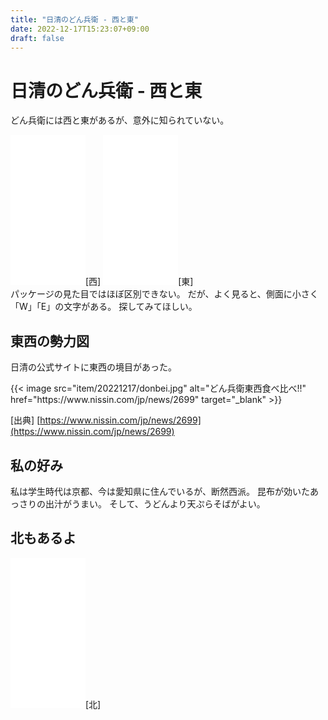 ```yaml
---
title: "日清のどん兵衛 - 西と東"
date: 2022-12-17T15:23:07+09:00
draft: false
---
```

# 日清のどん兵衛 - 西と東
どん兵衛には西と東があるが、意外に知られていない。

<div class="ad">
  <iframe sandbox="allow-popups allow-scripts allow-modals allow-forms allow-same-origin" style="width:120px;height:240px;" marginwidth="0" marginheight="0" scrolling="no" frameborder="0" src="//rcm-fe.amazon-adsystem.com/e/cm?lt1=_blank&bc1=000000&IS2=1&bg1=FFFFFF&fc1=000000&lc1=0000FF&t=ilove2yuka-22&language=ja_JP&o=9&p=8&l=as4&m=amazon&f=ifr&ref=as_ss_li_til&asins=B00AAQ06V2&linkId=8a263da2ccb1482df02334ebee6660a5"></iframe>[西]
  <iframe sandbox="allow-popups allow-scripts allow-modals allow-forms allow-same-origin" style="width:120px;height:240px;" marginwidth="0" marginheight="0" scrolling="no" frameborder="0" src="//rcm-fe.amazon-adsystem.com/e/cm?lt1=_blank&bc1=000000&IS2=1&bg1=FFFFFF&fc1=000000&lc1=0000FF&t=ilove2yuka-22&language=ja_JP&o=9&p=8&l=as4&m=amazon&f=ifr&ref=as_ss_li_til&asins=B003OQV9DE&linkId=b42eea02aef7675e082363bbeeeb5cf9"></iframe>[東]
</div>
<!--more-->
パッケージの見た目ではほぼ区別できない。
だが、よく見ると、側面に小さく「W」「E」の文字がある。
探してみてほしい。

## 東西の勢力図
日清の公式サイトに東西の境目があった。

<div style="max-width: 720px">
  {{< image src="item/20221217/donbei.jpg" alt="どん兵衛東西食べ比べ!!" href="https://www.nissin.com/jp/news/2699" target="_blank" >}}
</div>

[出典] [https://www.nissin.com/jp/news/2699](https://www.nissin.com/jp/news/2699)


## 私の好み
私は学生時代は京都、今は愛知県に住んでいるが、断然西派。
昆布が効いたあっさりの出汁がうまい。
そして、うどんより天ぷらそばがよい。

## 北もあるよ
<div class="ad">
  <iframe sandbox="allow-popups allow-scripts allow-modals allow-forms allow-same-origin" style="width:120px;height:240px;" marginwidth="0" marginheight="0" scrolling="no" frameborder="0" src="//rcm-fe.amazon-adsystem.com/e/cm?lt1=_blank&bc1=000000&IS2=1&bg1=FFFFFF&fc1=000000&lc1=0000FF&t=ilove2yuka-22&language=ja_JP&o=9&p=8&l=as4&m=amazon&f=ifr&ref=as_ss_li_til&asins=B07YW6VKL2&linkId=fcb92afe44eb7d8af9462a3333cbef70"></iframe>[北]
</div>
